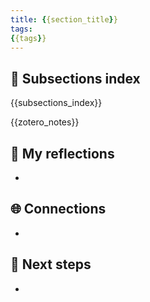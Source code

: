 ```yaml
---
title: {{section_title}}
tags:
{{tags}}
---
```


## 📄 Subsections index

{{subsections_index}}

{{zotero_notes}}

## 📝 My reflections
- 

## 🌐 Connections
- 

## 🧭 Next steps
- 

 